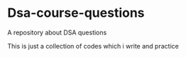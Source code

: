 # Dsa-course-questions
 A repository about DSA questions

 This is just a collection of codes which i write and practice
